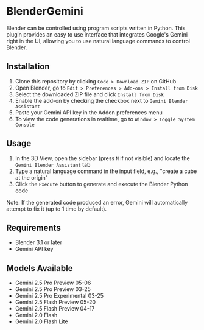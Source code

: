 # BlenderGemini

Blender can be controlled using program scripts written in Python. This plugin provides an easy to use interface that integrates Google's Gemini right in the UI, allowing you to use natural language commands to control Blender.

## Installation

1. Clone this repository by clicking `Code > Download ZIP` on GitHub
2. Open Blender, go to `Edit > Preferences > Add-ons > Install from Disk`
3. Select the downloaded ZIP file and click `Install from Disk`
4. Enable the add-on by checking the checkbox next to `Gemini Blender Assistant`
5. Paste your Gemini API key in the Addon preferences menu
6. To view the code generations in realtime, go to `Window > Toggle System Console`

## Usage

1. In the 3D View, open the sidebar (press `N` if not visible) and locate the `Gemini Blender Assistant` tab
2. Type a natural language command in the input field, e.g., "create a cube at the origin"
3. Click the `Execute` button to generate and execute the Blender Python code

Note: If the generated code produced an error, Gemini will automatically attempt to fix it (up to 1 time by default).

## Requirements

- Blender 3.1 or later
- Gemini API key

## Models Available

- Gemini 2.5 Pro Preview 05-06
- Gemini 2.5 Pro Preview 03-25
- Gemini 2.5 Pro Experimental 03-25
- Gemini 2.5 Flash Preview 05-20
- Gemini 2.5 Flash Preview 04-17
- Gemini 2.0 Flash
- Gemini 2.0 Flash Lite
